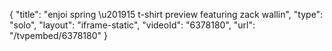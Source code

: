 {
    "title": "enjoi spring \u201915 t-shirt preview featuring zack wallin",
    "type": "solo",
    "layout": "iframe-static",
    "videoId": "6378180",
    "url": "\/tvpembed\/6378180"
}